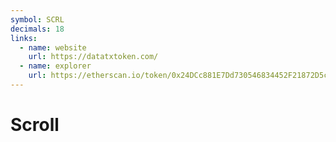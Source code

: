 ```yaml
---
symbol: SCRL
decimals: 18
links:
  - name: website
    url: https://datatxtoken.com/
  - name: explorer
    url: https://etherscan.io/token/0x24DCc881E7Dd730546834452F21872D5cb4b5293
---
```


# Scroll
